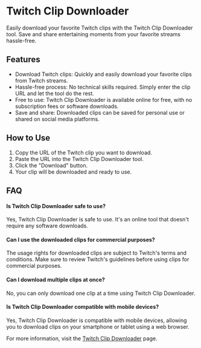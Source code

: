 # Twitch Clip Downloader

Easily download your favorite Twitch clips with the Twitch Clip Downloader tool. Save and share entertaining moments from your favorite streams hassle-free.

## Features

- Download Twitch clips: Quickly and easily download your favorite clips from Twitch streams.
- Hassle-free process: No technical skills required. Simply enter the clip URL and let the tool do the rest.
- Free to use: Twitch Clip Downloader is available online for free, with no subscription fees or software downloads.
- Save and share: Downloaded clips can be saved for personal use or shared on social media platforms.

## How to Use

1. Copy the URL of the Twitch clip you want to download.
2. Paste the URL into the Twitch Clip Downloader tool.
3. Click the "Download" button.
4. Your clip will be downloaded and ready to use.

## FAQ

#### Is Twitch Clip Downloader safe to use?

Yes, Twitch Clip Downloader is safe to use. It's an online tool that doesn't require any software downloads.

#### Can I use the downloaded clips for commercial purposes?

The usage rights for downloaded clips are subject to Twitch's terms and conditions. Make sure to review Twitch's guidelines before using clips for commercial purposes.

#### Can I download multiple clips at once?

No, you can only download one clip at a time using Twitch Clip Downloader.

#### Is Twitch Clip Downloader compatible with mobile devices?

Yes, Twitch Clip Downloader is compatible with mobile devices, allowing you to download clips on your smartphone or tablet using a web browser.

For more information, visit the [Twitch Clip Downloader](https://imgpanda.com/twitch-clip-downloader/) page.
